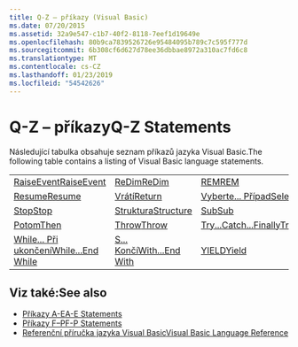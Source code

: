 ```yaml
---
title: Q-Z – příkazy (Visual Basic)
ms.date: 07/20/2015
ms.assetid: 32a9e547-c1b7-40f2-8118-7eef1d19649e
ms.openlocfilehash: 80b9ca7839526726e95484095b789c7c595f777d
ms.sourcegitcommit: 6b308cf6d627d78ee36dbbae8972a310ac7fd6c8
ms.translationtype: MT
ms.contentlocale: cs-CZ
ms.lasthandoff: 01/23/2019
ms.locfileid: "54542626"
---
```

# <a name="q-z-statements"></a><span data-ttu-id="dce58-102">Q-Z – příkazy</span><span class="sxs-lookup"><span data-stu-id="dce58-102">Q-Z Statements</span></span>
<span data-ttu-id="dce58-103">Následující tabulka obsahuje seznam příkazů jazyka Visual Basic.</span><span class="sxs-lookup"><span data-stu-id="dce58-103">The following table contains a listing of Visual Basic language statements.</span></span>  
  
|||||  
|---|---|---|---|  
|[<span data-ttu-id="dce58-104">RaiseEvent</span><span class="sxs-lookup"><span data-stu-id="dce58-104">RaiseEvent</span></span>](../../../visual-basic/language-reference/statements/raiseevent-statement.md)|[<span data-ttu-id="dce58-105">ReDim</span><span class="sxs-lookup"><span data-stu-id="dce58-105">ReDim</span></span>](../../../visual-basic/language-reference/statements/redim-statement.md)|[<span data-ttu-id="dce58-106">REM</span><span class="sxs-lookup"><span data-stu-id="dce58-106">REM</span></span>](../../../visual-basic/language-reference/statements/rem-statement.md)|[<span data-ttu-id="dce58-107">RemoveHandler</span><span class="sxs-lookup"><span data-stu-id="dce58-107">RemoveHandler</span></span>](../../../visual-basic/language-reference/statements/removehandler-statement.md)|  
|[<span data-ttu-id="dce58-108">Resume</span><span class="sxs-lookup"><span data-stu-id="dce58-108">Resume</span></span>](../../../visual-basic/language-reference/statements/resume-statement.md)|[<span data-ttu-id="dce58-109">Vrátí</span><span class="sxs-lookup"><span data-stu-id="dce58-109">Return</span></span>](../../../visual-basic/language-reference/statements/return-statement.md)|[<span data-ttu-id="dce58-110">Vyberte... Případ</span><span class="sxs-lookup"><span data-stu-id="dce58-110">Select...Case</span></span>](../../../visual-basic/language-reference/statements/select-case-statement.md)|[<span data-ttu-id="dce58-111">Nastavit</span><span class="sxs-lookup"><span data-stu-id="dce58-111">Set</span></span>](../../../visual-basic/language-reference/statements/set-statement.md)|  
|[<span data-ttu-id="dce58-112">Stop</span><span class="sxs-lookup"><span data-stu-id="dce58-112">Stop</span></span>](../../../visual-basic/language-reference/statements/stop-statement.md)|[<span data-ttu-id="dce58-113">Struktura</span><span class="sxs-lookup"><span data-stu-id="dce58-113">Structure</span></span>](../../../visual-basic/language-reference/statements/structure-statement.md)|[<span data-ttu-id="dce58-114">Sub</span><span class="sxs-lookup"><span data-stu-id="dce58-114">Sub</span></span>](../../../visual-basic/language-reference/statements/sub-statement.md)|[<span data-ttu-id="dce58-115">SyncLock</span><span class="sxs-lookup"><span data-stu-id="dce58-115">SyncLock</span></span>](../../../visual-basic/language-reference/statements/synclock-statement.md)|  
|[<span data-ttu-id="dce58-116">Potom</span><span class="sxs-lookup"><span data-stu-id="dce58-116">Then</span></span>](../../../visual-basic/language-reference/statements/then-statement.md)|[<span data-ttu-id="dce58-117">Throw</span><span class="sxs-lookup"><span data-stu-id="dce58-117">Throw</span></span>](../../../visual-basic/language-reference/statements/throw-statement.md)|[<span data-ttu-id="dce58-118">Try...Catch...Finally</span><span class="sxs-lookup"><span data-stu-id="dce58-118">Try...Catch...Finally</span></span>](../../../visual-basic/language-reference/statements/try-catch-finally-statement.md)|[<span data-ttu-id="dce58-119">použití</span><span class="sxs-lookup"><span data-stu-id="dce58-119">Using</span></span>](../../../visual-basic/language-reference/statements/using-statement.md)|  
|[<span data-ttu-id="dce58-120">While... Při ukončení</span><span class="sxs-lookup"><span data-stu-id="dce58-120">While...End While</span></span>](../../../visual-basic/language-reference/statements/while-end-while-statement.md)|[<span data-ttu-id="dce58-121">S... Končí</span><span class="sxs-lookup"><span data-stu-id="dce58-121">With...End With</span></span>](../../../visual-basic/language-reference/statements/with-end-with-statement.md)|[<span data-ttu-id="dce58-122">YIELD</span><span class="sxs-lookup"><span data-stu-id="dce58-122">Yield</span></span>](../../../visual-basic/language-reference/statements/yield-statement.md)||  
  
## <a name="see-also"></a><span data-ttu-id="dce58-123">Viz také:</span><span class="sxs-lookup"><span data-stu-id="dce58-123">See also</span></span>
- [<span data-ttu-id="dce58-124">Příkazy A-E</span><span class="sxs-lookup"><span data-stu-id="dce58-124">A-E Statements</span></span>](../../../visual-basic/language-reference/statements/a-e-statements.md)
- [<span data-ttu-id="dce58-125">Příkazy F–P</span><span class="sxs-lookup"><span data-stu-id="dce58-125">F-P Statements</span></span>](../../../visual-basic/language-reference/statements/f-p-statements.md)
- [<span data-ttu-id="dce58-126">Referenční příručka jazyka Visual Basic</span><span class="sxs-lookup"><span data-stu-id="dce58-126">Visual Basic Language Reference</span></span>](../../../visual-basic/language-reference/index.md)
